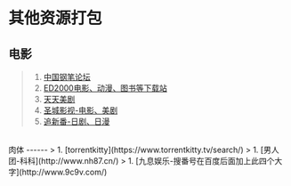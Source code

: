 # 其他资源打包

电影
------
> 1. [中国钢笔论坛](http://www.penbbs.com/forum.php)
> 1. [ED2000电影、动漫、图书等下载站](http://www.ed2000.com/Type/%E7%94%B5%E5%BD%B1)
> 1. [天天美剧](http://www.ttmeiju.com/)
> 1. [圣城影视-电影、美剧](http://www.fmscg.com/)
> 1. [追新番-日剧、日漫](http://www.zhuixinfan.com/main.php)
</br>
肉体
------
> 1. [torrentkitty](https://www.torrentkitty.tv/search/)
> 1. [男人团-科科](http://www.nh87.cn/)
> 1. [九息娱乐-搜番号在百度后面加上此四个大字](http://www.9c9v.com/)
